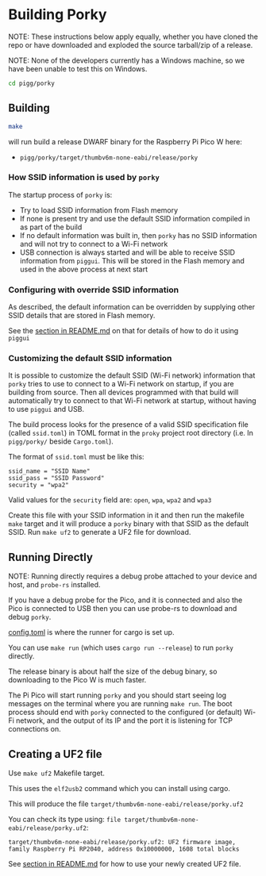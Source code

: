 # Building Porky

NOTE: These instructions below apply equally, whether you have cloned the repo or have downloaded and exploded the
source tarball/zip of a release.

NOTE: None of the developers currently has a Windows machine, so we have been unable to test this on Windows.

```sh
cd pigg/porky
 ```

## Building

```sh
make
```

will run build a release DWARF binary for the Raspberry Pi Pico W here:

- `pigg/porky/target/thumbv6m-none-eabi/release/porky`

### How SSID information is used by `porky`

The startup process of `porky` is:

- Try to load SSID information from Flash memory
- If none is present try and use the default SSID information compiled in as part of the build
- If no default information was built in, then `porky` has no SSID information and will not try to connect to a Wi-Fi
  network
- USB connection is always started and will be able to receive SSID information from `piggui`. This will be stored in
  the Flash memory and used in the above process at next start

### Configuring with override SSID information

As described, the default information can be overridden by supplying other SSID details that are stored in Flash memory.

See the [section in README.md](README.md#configuring-wi-fi-on-a-pi-pico-w-porky-device) on that for details
of how to do it using `piggui`

### Customizing the default SSID information

It is possible to customize the default SSID (Wi-Fi network) information that `porky` tries to use to connect to a
Wi-Fi network on startup, if you are building from source. Then all devices programmed with that build will
automatically try to connect to that Wi-Fi network at startup, without having to use `piggui` and USB.

The build process looks for the presence of a valid SSID specification file (called `ssid.toml`) in TOML format in
the `proky` project root directory (i.e. In `pigg/porky/` beside `Cargo.toml`).

The format of `ssid.toml` must be like this:

```
ssid_name = "SSID Name"
ssid_pass = "SSID Password"
security = "wpa2"
```

Valid values for the `security` field are: `open`, `wpa`, `wpa2` and `wpa3`

Create this file with your SSID information in it and then run the makefile `make` target and it will produce a
`porky` binary with that SSID as the default SSID. Run `make uf2` to generate a UF2 file for download.

## Running Directly

NOTE: Running directly requires a debug probe attached to your device and host, and `probe-rs` installed.

If you have a debug probe for the Pico, and it is connected and also the Pico is connected to
USB then you can use probe-rs to download and debug `porky`.

[config.toml](./.cargo/config.toml) is where the runner for cargo is set up.

You can use `make run` (which uses `cargo run --release`) to run `porky` directly.

The release binary is about half the size of the debug binary, so downloading to the Pico W is much faster.

The Pi Pico will start running `porky` and you should start seeing log messages on the terminal where
you are running `make run`. The boot process should end with `porky` connected to the configured (or default)
Wi-Fi network, and the output of its IP and the port it is listening for TCP connections on.

## Creating a UF2 file

Use `make uf2` Makefile target.

This uses the `elf2usb2` command which you can install using cargo.

This will produce the file `target/thumbv6m-none-eabi/release/porky.uf2`

You can check its type using: `file target/thumbv6m-none-eabi/release/porky.uf2`:

```
target/thumbv6m-none-eabi/release/porky.uf2: UF2 firmware image, family Raspberry Pi RP2040, address 0x10000000, 1608 total blocks
```

See [section in README.md](README.md#installing-and-running-porky-on-your-raspberry-pi-pico-w) for how to use your
newly created UF2 file.